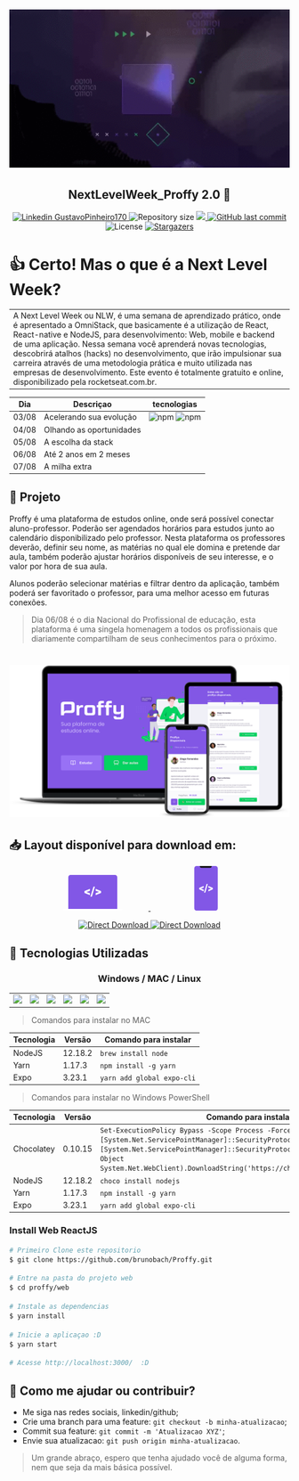 <h1 align="center">
    <img alt="NextLevelWeek_Proffy" title="#NextLevelWeek" src=".github/nlw.gif"/>
</h1>

<h2 align="center"> 
	NextLevelWeek_Proffy 2.0 🚀 
</h2>

<p align="center">	
<a href="https://www.linkedin.com/in/GustavoPinheiro170/">
  <img alt="Linkedin GustavoPinheiro170" src="https://img.shields.io/badge/-brunobach-8257E5?style=flat&logo=Linkedin&logoColor=white" />
  </a>
  <img alt="Repository size" src="https://img.shields.io/github/repo-size/brunobach/proffy?color=774DD6">

  <a aria-label="Completed" href="https://nextlevelweek.com/episodios/omnistack/edicao/2">
    <img src="https://img.shields.io/badge/Proffy-NLW 2.0-8257E5?logo=data:image/png;base64,iVBORw0KGgoAAAANSUhEUgAAABAAAAAQCAMAAAAoLQ9TAAAALVBMVEVHcExxWsF0XMJzXMJxWcFsUsD///9jRrzY0u6Xh9Gsn9n39fyMecy0qd2bjNJWBT0WAAAABHRSTlMA2Do606wF2QAAAGlJREFUGJVdj1cWwCAIBLEsRU3uf9xobDH8+GZwUYi8i6ucJwrxKE+7D0G9Q4vlYqtmCSjndr4CgCgzlyFgfKfKCVO0LrPKjmiqMxGXkJwNnXskqWG+1oSM+BSwD8f29YLNjvx/OQrn+g99oQSoNmt3PgAAAABJRU5ErkJggg=="></img>
  </a>
  <a href="https://github.com/GustavoPinheiro170/proffy/commits/master">
    <img alt="GitHub last commit" src="https://img.shields.io/github/last-commit/brunobach/proffy?color=774DD6">
  </a> 
  <img alt="License" src="https://img.shields.io/badge/license-MIT-8257E5">
   <a href="https://github.com/GustavoPinheiro170/proffy/stargazers">
    <img alt="Stargazers" src="https://img.shields.io/github/stars/brunobach/proffy?color=8257E5&logo=github">
  </a>
</p>

# 👍 Certo! Mas o que é a Next Level Week?
<table>
<tr>
<td>
  A Next Level Week ou NLW, é uma semana de aprendizado prático, onde é apresentado a OmniStack, que basicamente é a utilização de React, React-native e NodeJS, para desenvolvimento: Web, mobile e backend de uma aplicação. Nessa semana você aprenderá novas tecnologias, descobrirá atalhos (hacks) no desenvolvimento, que irão impulsionar sua carreira através de uma metodologia prática e muito utilizada nas empresas de desenvolvimento. Este evento é totalmente gratuito e online, disponibilizado pela rocketseat.com.br.
</td>
</tr>
</table>

| Dia | Descriçao | tecnologias |
|:---:|---------|:-----------:|
|  03/08  |Acelerando sua evolução| ![npm](https://img.shields.io/npm/v/react?color=black&label=React&logo=react)  ![npm](https://img.shields.io/npm/v/typescript?color=black&label=Typescript&logo=typescript&logoColor=blue) |
|  04/08  |Olhando as oportunidades|             |
|  05/08  |A escolha da stack|             |
|  06/08  |Até 2 anos em 2 meses|             |
|  07/08  |A milha extra|             |

## 👾 Projeto

Proffy é uma plataforma de estudos online, onde será possível conectar aluno-professor. Poderão ser agendados horários para estudos junto ao calendário disponibilizado pelo professor. Nesta plataforma os professores deverão, definir seu nome, as matérias no qual ele domina e pretende dar aula, também poderão ajustar horários disponíveis de seu interesse, e o valor por hora de sua aula.


Alunos poderão selecionar matérias e filtrar dentro da aplicação, também poderá ser favoritado o professor, para uma melhor acesso em futuras conexões.


> Dia 06/08 é o dia Nacional do Profissional de educação, esta plataforma é uma singela homenagem a todos os profissionais que diariamente compartilham de seus conhecimentos para o próximo.

<h1 align="center">
    <img alt="NextLevelWeek_Proffy" title="Projeto Proffy" src=".github/proffy.png"/>
</h1>


<h2 align="left"> 📥 Layout disponível para download em: </h2>
<p align="center">
    <a title="Ir para Figma Web" alt="Ir para Figma Web" href="https://www.figma.com/file/GHGS126t7WYjnPZdRKChJF/Proffy-Web/duplicate">
        <svg width="200" height="64" viewBox="0 0 106 64" fill="none"><path d="M97 61V4.207a4.32 4.32 0 00-1.172-2.975A3.903 3.903 0 0093 0H13c-1.06 0-2.078.443-2.828 1.232A4.32 4.32 0 009 4.207V61h88z" fill="#8257E6"></path><path d="M0 61h106v1.5c0 .398-.385.78-1.071 1.06-.685.282-1.615.44-2.584.44H3.655c-.97 0-1.899-.158-2.584-.44C.385 63.28 0 62.899 0 62.5V61zM41.733 30.643l6.06 2.095v3.495L38 32.135v-3.029l9.793-4.098v3.483l-6.06 2.152zM51.383 39h-2.648l5.506-18H56.9l-5.517 18zM64.289 30.61l-6.027-2.107v-3.484L68 29.118v3.028l-9.738 4.099V32.76l6.027-2.152z" fill="#fff"></path></svg>
    </a>
   <a title="Ir para Figma Mobile" alt="Ir para Figma Mobile" href="https://www.figma.com/file/e33KvgUpFdunXxJjHnK7CG/Proffy-Mobile/duplicate">
       <svg width="200" height="80" viewBox="0 0 43 80" fill="none"><path d="M38.384 80H3.838C1.718 80 0 78.115 0 75.79V4.21C0 1.886 1.718 0 3.838 0h34.546c2.12 0 3.838 1.885 3.838 4.21v71.58c0 2.325-1.718 4.21-3.838 4.21z" fill="#8257E6"></path><path d="M10 0h21.273v.273a3 3 0 01-3 3H13a3 3 0 01-3-3V0z" fill="#121214"></path><path d="M11.93 40.556l4.938 1.81v3.02l-7.98-3.541v-2.617l7.98-3.542v3.01l-4.937 1.86zM19.793 47.778h-2.157l4.486-15.556h2.166l-4.495 15.556zM30.31 40.526l-4.911-1.82v-3.01l7.934 3.541v2.618L25.4 45.397v-3.011l4.91-1.86z" fill="#fff"></path></svg>
    </a>
</p>
<p align="center">
    <a title="Download .fig Web" href="https://s3.us-west-2.amazonaws.com/secure.notion-static.com/17c8198d-4e67-4838-b18b-440cd2fdf37e/Proffy_Web.fig?X-Amz-Algorithm=AWS4-HMAC-SHA256&X-Amz-Credential=AKIAT73L2G45O3KS52Y5%2F20200804%2Fus-west-2%2Fs3%2Faws4_request&X-Amz-Date=20200804T053236Z&X-Amz-Expires=86400&X-Amz-Signature=ba4ac9b73aca8c78671e5a872403d63b58e4ad69e3fd2d50b0ca57797173906d&X-Amz-SignedHeaders=host&response-content-disposition=filename%20%3D%22Proffy_Web.fig%22">
        <img alt="Direct Download" src="https://img.shields.io/badge/Download Direto Web-black?style=flat-square&logo=figma&logoColor=red" width="200px" />
    </a>
    <a title="Download .fig Mobile" href="https://s3.us-west-2.amazonaws.com/secure.notion-static.com/736336db-c43b-4319-ab44-594da9fb6cd0/Proffy_Mobile.fig?X-Amz-Algorithm=AWS4-HMAC-SHA256&X-Amz-Credential=AKIAT73L2G45O3KS52Y5%2F20200804%2Fus-west-2%2Fs3%2Faws4_request&X-Amz-Date=20200804T053403Z&X-Amz-Expires=86400&X-Amz-Signature=01373fafe79f7e8ab5377c5f097e0268631e4a933cb1733dd8138e1bf66a8b09&X-Amz-SignedHeaders=host&response-content-disposition=filename%20%3D%22Proffy_Mobile.fig%22">
        <img alt="Direct Download" src="https://img.shields.io/badge/Download Direto Mobile-black?style=flat-square&logo=figma&logoColor=red" width="215px"/>
    </a>
</p>

## 🚀 Tecnologias Utilizadas

<h3 align="center">Windows / MAC / Linux </h3>

<!--tecnologias inicio-->
<table>
  <tbody>
    <tr>
      <td align="center" valign="middle">
        <a href="https://nodejs.org/en/" target="_blank">
          <img width="148px" src="https://nodejs.org/static/images/logo.svg">
        </a>
      </td>
      <td align="center" valign="middle">
        <a href="https://chocolatey.org/" target="_blank">
          <img width="148px" src="https://chocolatey.org/content/images/logo_square.svg">
        </a>
      </td>
      <td align="center" valign="middle">
        <a href="https://yarnpkg.com/" target="_blank">
          <img width="148px" src="https://encrypted-tbn0.gstatic.com/images?q=tbn%3AANd9GcSoUpXcB3HWUx2DAtxampmd4ZcVD7YEiPO8tg&usqp=CAU">
        </a>
      </td>
      <td align="center" valign="middle">
        <a href="https://expo.io/" target="_blank">
          <img width="100px" src="https://encrypted-tbn0.gstatic.com/images?q=tbn%3AANd9GcSrANRUXZNigIV4AJuOJceMPbL_1MHw-ueI4Q&usqp=CAU">
        </a>
      </td>
       <td align="center" valign="middle">
        <a href="https://www.typescriptlang.org/" target="_blank">
          <img width="148px" src="https://angeloocana.com/imgs/typescript.png">
        </a>
      </td>
      <td align="center" valign="middle">
        <a href="https://pt-br.reactjs.org/" target="_blank">
          <img width="148px" src="https://upload.wikimedia.org/wikipedia/commons/thumb/a/a7/React-icon.svg/1280px-React-icon.svg.png">
        </a>
      </td>
    </tr><tr></tr>
  </tbody>
</table>
<!--tecnologias fim-->

> Comandos para instalar no MAC

| Tecnologia | Versão | Comando para instalar |
|:----------|------|---------------------|
|NodeJS| 12.18.2| ``` brew install node ``` |
|Yarn  |  1.17.3 | ```npm install -g yarn``` |
|Expo  |  3.23.1 |  ```yarn add global expo-cli```|

> Comandos para instalar no Windows PowerShell

| Tecnologia | Versão | Comando para instalar |
|:----------|------|---------------------|
|Chocolatey| 0.10.15| ```Set-ExecutionPolicy Bypass -Scope Process -Force; [System.Net.ServicePointManager]::SecurityProtocol = [System.Net.ServicePointManager]::SecurityProtocol -bor 3072; iex ((New-Object System.Net.WebClient).DownloadString('https://chocolatey.org/install.ps1')) ``` |
|NodeJS| 12.18.2| ``` choco install nodejs ``` |
|Yarn  |  1.17.3 | ```npm install -g yarn``` |
|Expo  |  3.23.1 |  ```yarn add global expo-cli```|


### Install Web ReactJS

```bash
# Primeiro Clone este repositorio
$ git clone https://github.com/brunobach/Proffy.git

# Entre na pasta do projeto web
$ cd proffy/web

# Instale as dependencias
$ yarn install

# Inicie a aplicaçao :D
$ yarn start

# Acesse http://localhost:3000/  :D
```


## 🤔 Como me ajudar ou contribuir?

-  Me siga nas redes sociais, linkedin/github;
-  Crie uma branch para uma feature: `git checkout -b minha-atualizacao`;
-  Commit sua feature: `git commit -m 'Atualizacao XYZ'`;
-  Envie sua atualizacao: `git push origin minha-atualizacao`.

> Um grande abraço, espero que tenha ajudado você de alguma forma, nem que seja da mais básica possível.

